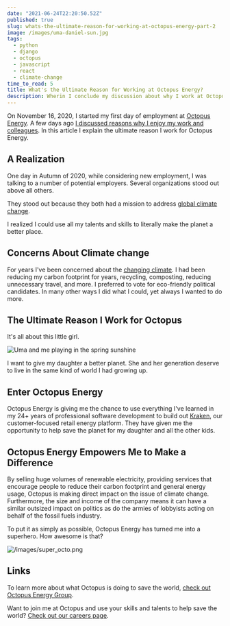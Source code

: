 ```yaml
---
date: "2021-06-24T22:20:50.52Z"
published: true
slug: whats-the-ultimate-reason-for-working-at-octopus-energy-part-2
image: /images/uma-daniel-sun.jpg
tags:
  - python
  - django
  - octopus
  - javascript
  - react
  - climate-change
time_to_read: 5
title: What's the Ultimate Reason for Working at Octopus Energy?
description: Wherin I conclude my discussion about why I work at Octopus Energy.
---
```


On November 16, 2020, I started my first day of employment at [Octopus Energy](https://octopusenergy.com/). A few days ago [I discussed reasons why I enjoy my work and colleagues](/posts/whats-the-best-thing-about-working-for-octopus-energy-part-1/). In this article I explain the ultimate reason I work for Octopus Energy.

## A Realization

One day in Autumn of 2020, while considering new employment, I was talking to a number of potential employers. Several organizations stood out above all others.

They stood out because they both had a mission to address [global climate change](https://en.wikipedia.org/wiki/Climate_change).

I realized I could use all my talents and skills to literally make the planet a better place.

## Concerns About Climate change

For years I've been concerned about the [changing climate](https://en.wikipedia.org/wiki/Climate_change). I had been reducing my carbon footprint for years, recycling, composting, reducing unnecessary travel, and more. I preferred to vote for eco-friendly political candidates. In many other ways I did what I could, yet always I wanted to do more.

## The Ultimate Reason I Work for Octopus

It's all about this little girl.

![Uma and me playing in the spring sunshine](/images/uma-daniel-sun.jpg)

I want to give my daughter a better planet. She and her generation deserve to live in the same kind of world I had growing up.

## Enter Octopus Energy

Octopus Energy is giving me the chance to use everything I've learned in my 24+ years of professional software development to build out [Kraken](https://octopusenergy.group/kraken-technologies), our customer-focused retail energy platform. They have given me the opportunity to help save the planet for my daughter and all the other kids.

## Octopus Energy Empowers Me to Make a Difference

By selling huge volumes of renewable electricity, providing services that encourage people to reduce their carbon footprint and general energy usage, Octopus is making direct impact on the issue of climate change. Furthermore, the size and income of the company means it can have a similar outsized impact on politics as do the armies of lobbyists acting on behalf of the fossil fuels industry.

To put it as simply as possible, Octopus Energy has turned me into a superhero. How awesome is that?

![/images/super_octo.png](/images/super_octo.png)

## Links

To learn more about what Octopus is doing to save the world, [check out Octopus Energy Group](https://octopusenergy.group/).

Want to join me at Octopus and use your skills and talents to help save the world? [Check out our careers page](https://octopus.energy/careers/).
